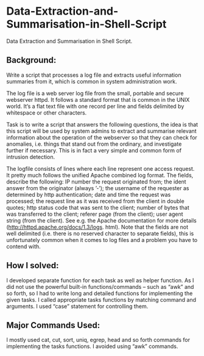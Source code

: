 # Data-Extraction-and-Summarisation-in-Shell-Script
Data Extraction and Summarisation in Shell Script.


## Background:
Write a script that processes a log file and extracts useful information summaries from it, which is common in system administration work.

The log file is a web server log file from the small, portable and secure webserver httpd. It follows a standard format that is common in the UNIX world. It’s a flat text file with one record per line and fields delimited by whitespace or other characters.

Task is to write a script that answers the following questions, the idea is that this script will be used by system admins to extract and summarise relevant information about the operation of the webserver so that they can check for anomalies, i.e. things that stand out from the ordinary, and investigate further if necessary. This is in fact a very simple and common form of intrusion detection.

The logfile consists of lines where each line represent one access request. It pretty much follows the unified Apache combined log format. The fields, describe the following: IP number the request originated from; the ident answer from the originator (always ’-’); the username of the requester as determined by http authentication; date and time the request was processed; the request line as it was received from the client in double quotes; http status code that was sent to the client; number of bytes that was transferred to the client; referer page (from the client); user agent string (from the client). See e.g. the Apache documentation for more details (http://httpd.apache.org/docs/1.3/logs. html). Note that the fields are not well delimited (i.e. there is no reserved character to separate fields), this is unfortunately common when it comes to log files and a problem you have to contend with.


## How I solved:
I developed separate function for each task as well as helper function. As I did not use the powerful built-in functions/commands – such as “awk” and so forth, so I had to write long and detailed functions for implementing the given tasks. I called appropriate tasks functions by matching command and arguments. I used “case” statement for controlling them.

## Major Commands Used:
I mostly used cat, cut, sort, uniq, egrep, head and so forth commands for implementing the tasks functions. I avoided using “awk” commands.
